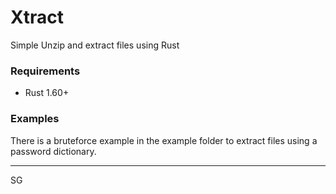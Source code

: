 # Xtract

Simple Unzip and extract files using Rust

### Requirements
- Rust 1.60+

### Examples

There is a bruteforce example in the example folder to extract files using a password dictionary.

---
SG
